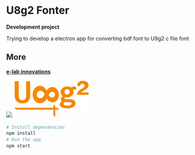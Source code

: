 # U8g2 Fonter

**Development project**

Trying to develop a electron app for converting bdf font to U9g2 c file font

## More

**[e-lab innovations](https://e-labinnovations.ml)**


<img src="https://e-labinnovations.web.app/images/logo.png" width="40%">
<img src="/assets/images/20191118_200445.png" width="40%">




```bash
# Install dependencies
npm install
# Run the app
npm start
```
